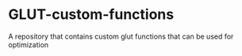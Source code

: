 # GLUT-custom-functions
A repository that contains custom glut functions that can be used for optimization
